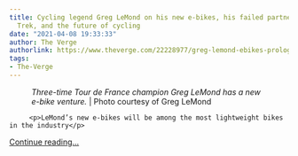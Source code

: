 ```yaml
---
title: Cycling legend Greg LeMond on his new e-bikes, his failed partnership with
  Trek, and the future of cycling
date: "2021-04-08 19:33:33"
author: The Verge
authorlink: https://www.theverge.com/22228977/greg-lemond-ebikes-prolog-specs-price-interview
tags:
- The-Verge
---
```

<figure>
      <img alt="" src="https://cdn.vox-cdn.com/thumbor/5JDZTl1MJCTrOSnEcZepxP0tJ38=/0x2:8192x5463/1310x873/cdn.vox-cdn.com/uploads/chorus_image/image/69097386/Greg_Prolog_Away.0.jpg" />
        <figcaption><em>Three-time Tour de France champion Greg LeMond has a new e-bike venture.</em> | Photo courtesy of Greg LeMond</figcaption>
    </figure>


  		 <p>LeMond’s new e-bikes will be among the most lightweight bikes in the industry</p>
  <p>
    <a href="https://www.theverge.com/22228977/greg-lemond-ebikes-prolog-specs-price-interview">Continue reading&hellip;</a>
  </p>